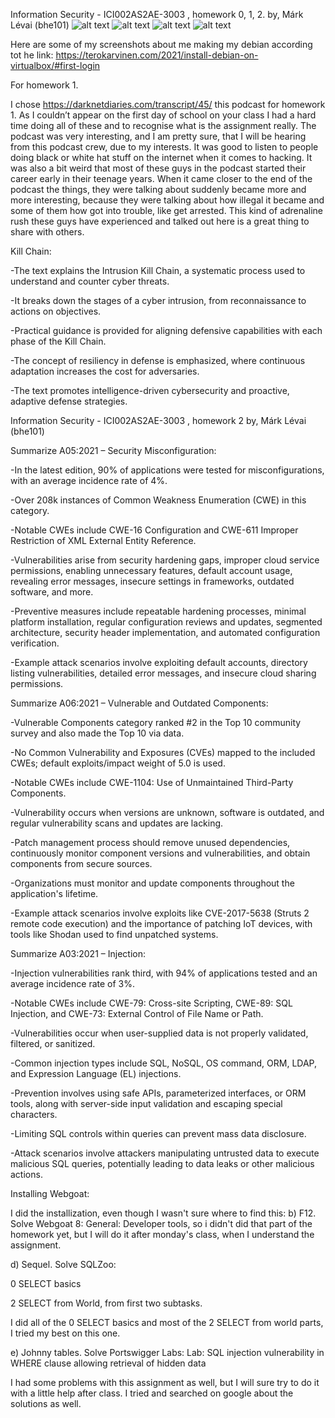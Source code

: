 Information Security - ICI002AS2AE-3003 , homework 0, 1, 2.
by, Márk Lévai (bhe101)
![alt text](https://github.com/levaimark/bhe101/blob/main/debian1.png)
![alt text](https://github.com/levaimark/bhe101/blob/main/debian2.png)
![alt text](https://github.com/levaimark/bhe101/blob/main/debian3.png)
![alt text](https://github.com/levaimark/bhe101/blob/main/debian4.png)

Here are some of my screenshots about me making my debian according tot he link: https://terokarvinen.com/2021/install-debian-on-virtualbox/#first-login 

For homework 1.

I chose https://darknetdiaries.com/transcript/45/ this podcast for homework 1. As I couldn’t appear on the first day of school on your class I had a hard time doing all of these and to recognise what is the assignment really. The podcast was very interesting, and I am pretty sure, that I will be hearing from this podcast crew, due to my interests. It was good to listen to people doing black or white hat stuff on the internet when it comes to hacking. It was also a bit weird that most of these guys in the podcast started their career early in their teenage years. When it came closer to the end of the podcast the things, they were talking about suddenly became more and more interesting, because they were talking about how illegal it became and some of them how got into trouble, like get arrested. This kind of adrenaline rush these guys have experienced and talked out here is a great thing to share with others.

Kill Chain:

-The text explains the Intrusion Kill Chain, a systematic process used to understand and counter cyber threats.

-It breaks down the stages of a cyber intrusion, from reconnaissance to actions on objectives.

-Practical guidance is provided for aligning defensive capabilities with each phase of the Kill Chain.

-The concept of resiliency in defense is emphasized, where continuous adaptation increases the cost for adversaries.

-The text promotes intelligence-driven cybersecurity and proactive, adaptive defense strategies.














Information Security - ICI002AS2AE-3003 , homework 2 
by, Márk Lévai (bhe101)

Summarize A05:2021 – Security Misconfiguration:

-In the latest edition, 90% of applications were tested for misconfigurations, with an average incidence rate of 4%.

-Over 208k instances of Common Weakness Enumeration (CWE) in this category.

-Notable CWEs include CWE-16 Configuration and CWE-611 Improper Restriction of XML External Entity Reference.

-Vulnerabilities arise from security hardening gaps, improper cloud service permissions, enabling unnecessary features, default account usage, revealing error messages, insecure settings in frameworks, outdated software, and more.

-Preventive measures include repeatable hardening processes, minimal platform installation, regular configuration reviews and updates, segmented architecture, 
security header implementation, and automated configuration verification.

-Example attack scenarios involve exploiting default accounts, directory listing vulnerabilities, detailed error messages, and insecure cloud sharing permissions.

Summarize A06:2021 – Vulnerable and Outdated Components:

-Vulnerable Components category ranked #2 in the Top 10 community survey and also made the Top 10 via data.

-No Common Vulnerability and Exposures (CVEs) mapped to the included CWEs; default exploits/impact weight of 5.0 is used.

-Notable CWEs include CWE-1104: Use of Unmaintained Third-Party Components.

-Vulnerability occurs when versions are unknown, software is outdated, and regular vulnerability scans and updates are lacking.

-Patch management process should remove unused dependencies, continuously monitor component versions and vulnerabilities, and obtain components from secure sources.

-Organizations must monitor and update components throughout the application's lifetime.

-Example attack scenarios involve exploits like CVE-2017-5638 (Struts 2 remote code execution) and the importance of patching IoT devices, with tools like Shodan used to find unpatched systems.

Summarize A03:2021 – Injection:

-Injection vulnerabilities rank third, with 94% of applications tested and an average incidence rate of 3%.

-Notable CWEs include CWE-79: Cross-site Scripting, CWE-89: SQL Injection, and CWE-73: External Control of File Name or Path.

-Vulnerabilities occur when user-supplied data is not properly validated, filtered, or sanitized.

-Common injection types include SQL, NoSQL, OS command, ORM, LDAP, and Expression Language (EL) injections.

-Prevention involves using safe APIs, parameterized interfaces, or ORM tools, along with server-side input validation and escaping special characters.

-Limiting SQL controls within queries can prevent mass data disclosure.

-Attack scenarios involve attackers manipulating untrusted data to execute malicious SQL queries, potentially leading to data leaks or other malicious actions.

Installing Webgoat:

I did the installization, even though I wasn't sure where to find this: b) F12. Solve Webgoat 8: General: Developer tools, so i didn't did that part of the homework yet, but I will do it after monday's class, when I understand the assignment.

d) Sequel. Solve SQLZoo:

0 SELECT basics

2 SELECT from World, from first two subtasks.

I did all of the 0 SELECT basics and most of the 2 SELECT from world parts, I tried my best on this one.

e) Johnny tables. Solve Portswigger Labs: Lab: SQL injection vulnerability in WHERE clause allowing retrieval of hidden data

I had some problems with this assignment as well, but I will sure try to do it with a little help after class. I tried and searched on google about the solutions as well.
